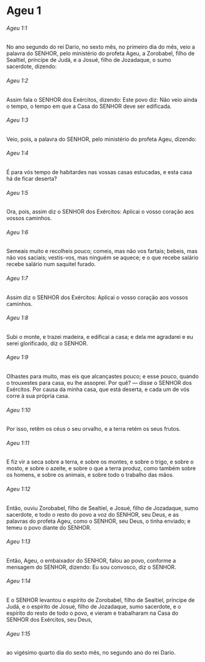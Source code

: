 # Ageu 1

###### Ageu 1:1

No ano segundo do rei Dario, no sexto mês, no primeiro dia do mês, veio a palavra do SENHOR, pelo ministério do profeta Ageu, a Zorobabel, filho de Sealtiel, príncipe de Judá, e a Josué, filho de Jozadaque, o sumo sacerdote, dizendo:

###### Ageu 1:2

Assim fala o SENHOR dos Exércitos, dizendo: Este povo diz: Não veio ainda o tempo, o tempo em que a Casa do SENHOR deve ser edificada.

###### Ageu 1:3

Veio, pois, a palavra do SENHOR, pelo ministério do profeta Ageu, dizendo:

###### Ageu 1:4

É para vós tempo de habitardes nas vossas casas estucadas, e esta casa há de ficar deserta?

###### Ageu 1:5

Ora, pois, assim diz o SENHOR dos Exércitos: Aplicai o vosso coração aos vossos caminhos.

###### Ageu 1:6

Semeais muito e recolheis pouco; comeis, mas não vos fartais; bebeis, mas não vos saciais; vestis-vos, mas ninguém se aquece; e o que recebe salário recebe salário num saquitel furado.

###### Ageu 1:7

Assim diz o SENHOR dos Exércitos: Aplicai o vosso coração aos vossos caminhos.

###### Ageu 1:8

Subi o monte, e trazei madeira, e edificai a casa; e dela me agradarei e eu serei glorificado, diz o SENHOR.

###### Ageu 1:9

Olhastes para muito, mas eis que alcançastes pouco; e esse pouco, quando o trouxestes para casa, eu lhe assoprei. Por quê? — disse o SENHOR dos Exércitos. Por causa da minha casa, que está deserta, e cada um de vós corre à sua própria casa.

###### Ageu 1:10

Por isso, retêm os céus o seu orvalho, e a terra retém os seus frutos.

###### Ageu 1:11

E fiz vir a seca sobre a terra, e sobre os montes, e sobre o trigo, e sobre o mosto, e sobre o azeite, e sobre o que a terra produz, como também sobre os homens, e sobre os animais, e sobre todo o trabalho das mãos.

###### Ageu 1:12

Então, ouviu Zorobabel, filho de Sealtiel, e Josué, filho de Jozadaque, sumo sacerdote, e todo o resto do povo a voz do SENHOR, seu Deus, e as palavras do profeta Ageu, como o SENHOR, seu Deus, o tinha enviado; e temeu o povo diante do SENHOR.

###### Ageu 1:13

Então, Ageu, o embaixador do SENHOR, falou ao povo, conforme a mensagem do SENHOR, dizendo: Eu sou convosco, diz o SENHOR.

###### Ageu 1:14

E o SENHOR levantou o espírito de Zorobabel, filho de Sealtiel, príncipe de Judá, e o espírito de Josué, filho de Jozadaque, sumo sacerdote, e o espírito do resto de todo o povo, e vieram e trabalharam na Casa do SENHOR dos Exércitos, seu Deus,

###### Ageu 1:15

ao vigésimo quarto dia do sexto mês, no segundo ano do rei Dario.

